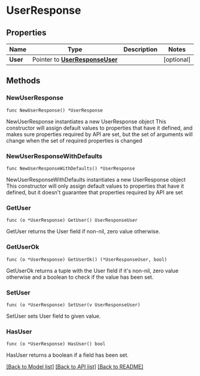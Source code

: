 # UserResponse

## Properties

Name | Type | Description | Notes
------------ | ------------- | ------------- | -------------
**User** | Pointer to [**UserResponseUser**](userResponse_user.md) |  | [optional] 

## Methods

### NewUserResponse

`func NewUserResponse() *UserResponse`

NewUserResponse instantiates a new UserResponse object
This constructor will assign default values to properties that have it defined,
and makes sure properties required by API are set, but the set of arguments
will change when the set of required properties is changed

### NewUserResponseWithDefaults

`func NewUserResponseWithDefaults() *UserResponse`

NewUserResponseWithDefaults instantiates a new UserResponse object
This constructor will only assign default values to properties that have it defined,
but it doesn't guarantee that properties required by API are set

### GetUser

`func (o *UserResponse) GetUser() UserResponseUser`

GetUser returns the User field if non-nil, zero value otherwise.

### GetUserOk

`func (o *UserResponse) GetUserOk() (*UserResponseUser, bool)`

GetUserOk returns a tuple with the User field if it's non-nil, zero value otherwise
and a boolean to check if the value has been set.

### SetUser

`func (o *UserResponse) SetUser(v UserResponseUser)`

SetUser sets User field to given value.

### HasUser

`func (o *UserResponse) HasUser() bool`

HasUser returns a boolean if a field has been set.


[[Back to Model list]](../README.md#documentation-for-models) [[Back to API list]](../README.md#documentation-for-api-endpoints) [[Back to README]](../README.md)


